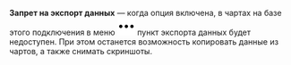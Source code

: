 **Запрет на экспорт данных** — когда опция включена, в чартах на базе этого подключения в меню ![icon](../../../_assets/console-icons/ellipsis.svg) пункт экспорта данных будет недоступен. При этом останется возможность копировать данные из чартов, а также снимать скриншоты.